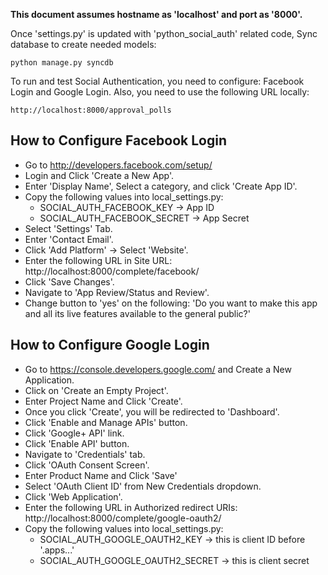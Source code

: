 **This document assumes hostname as 'localhost' and port as '8000'.**

Once 'settings.py' is updated with 'python_social_auth' related code,
Sync database to create needed models:

 `python manage.py syncdb`

To run and test Social Authentication, you need to configure:
Facebook Login and Google Login. 
Also, you need to use the following URL locally:

`http://localhost:8000/approval_polls`

How to Configure Facebook Login 
--------------------------------

- Go to http://developers.facebook.com/setup/
- Login and Click 'Create a New App'.
- Enter 'Display Name', Select a category, and click 'Create App ID'.
- Copy the following values into local_settings.py:
    * SOCIAL_AUTH_FACEBOOK_KEY -> App ID
    * SOCIAL_AUTH_FACEBOOK_SECRET -> App Secret
- Select 'Settings' Tab.
- Enter 'Contact Email'.
- Click 'Add Platform' -> Select 'Website'.
- Enter the following URL in Site URL: http://localhost:8000/complete/facebook/
- Click 'Save Changes'.
- Navigate to 'App Review/Status and Review'.
- Change button to 'yes' on the following: 'Do you want to make this app and all its live features available to the general public?'


How to Configure Google Login 
------------------------------

- Go to https://console.developers.google.com/ and Create a New Application.
- Click on 'Create an Empty Project'.
- Enter Project Name and Click 'Create'.
- Once you click 'Create', you will be redirected to 'Dashboard'.
- Click 'Enable and Manage APIs' button.
- Click 'Google+ API' link.
- Click 'Enable API' button.
- Navigate to 'Credentials' tab.
- Click 'OAuth Consent Screen'.
- Enter Product Name and Click 'Save'
- Select 'OAuth Client ID' from New Credentials dropdown.
- Click 'Web Application'.
- Enter the following URL in Authorized redirect URIs: http://localhost:8000/complete/google-oauth2/
- Copy the following values into local_settings.py:
    * SOCIAL_AUTH_GOOGLE_OAUTH2_KEY -> this is client ID before '.apps...'
    * SOCIAL_AUTH_GOOGLE_OAUTH2_SECRET -> this is client secret
